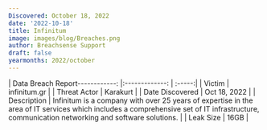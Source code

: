 ```yaml
---
Discovered: October 18, 2022
date: '2022-10-18'
title: Infinitum
image: images/blog/Breaches.png
author: Breachsense Support
draft: false
yearmonths: 2022/october
---
```


| Data Breach Report------------:     |:-------------:    | :-----:|
| Victim      | infinitum.gr      | 
| Threat Actor      | Karakurt      | 
| Date Discovered      | Oct 18, 2022      | 
| Description      | Infinitum is a company with over 25 years of expertise in the area of IT services which includes a comprehensive set of IT infrastructure, communication networking and software solutions.      | 
| Leak Size      | 16GB      | 


